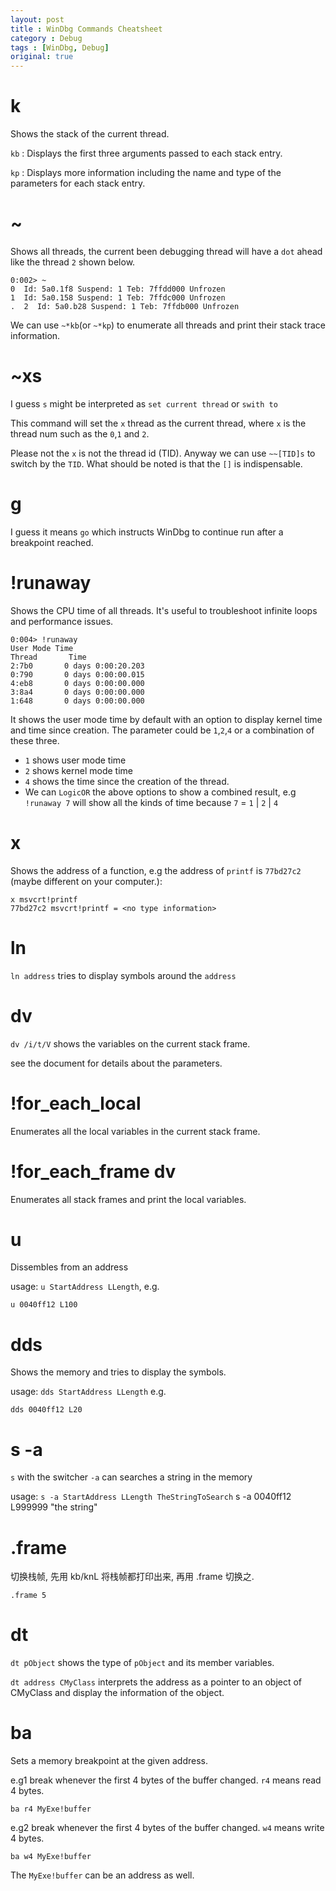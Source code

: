 ```yaml
---
layout: post
title : WinDbg Commands Cheatsheet
category : Debug
tags : [WinDbg, Debug]
original: true
---
```

k
=

Shows the stack of the current thread.

`kb` : Displays the first three arguments passed to each stack entry.

`kp` : Displays more information including the name and type of the parameters for each stack entry.

~
=

Shows all threads, the current been debugging thread will have a `dot` ahead like the thread `2` shown below.

    0:002> ~
    0  Id: 5a0.1f8 Suspend: 1 Teb: 7ffdd000 Unfrozen
    1  Id: 5a0.158 Suspend: 1 Teb: 7ffdc000 Unfrozen
    .  2  Id: 5a0.b28 Suspend: 1 Teb: 7ffdb000 Unfrozen

We can use `~*kb`(or `~*kp`) to enumerate all threads and print their stack trace information.

<!--more-->

~xs
===

I guess `s` might be interpreted as `set current thread` or `swith to`

This command will set the `x` thread as the current thread, where `x` is the thread num such as the `0`,`1` and `2`.

Please not the `x` is not the thread id (TID). Anyway we can use `~~[TID]s` to switch by the `TID`. What should be noted is that the `[]` is indispensable.

g
=

I guess it means `go` which instructs WinDbg to continue run after a breakpoint reached.

!runaway
========

Shows the CPU time of all threads. It's useful to troubleshoot infinite loops and performance issues.

    0:004> !runaway
    User Mode Time
    Thread       Time
    2:7b0       0 days 0:00:20.203
    0:790       0 days 0:00:00.015
    4:eb8       0 days 0:00:00.000
    3:8a4       0 days 0:00:00.000
    1:648       0 days 0:00:00.000

It shows the user mode time by default with an option to display kernel time and time since creation. The parameter could be `1`,`2`,`4` or a combination of these three.

- `1` shows user mode time
- `2` shows kernel mode time
- `4` shows the time since the creation of the thread.
- We can `LogicOR` the above options to show a combined result, e.g `!runaway 7` will show all the kinds of time because `7` = `1` \| `2` \| `4`

x
=

Shows the address of a function, e.g the address of `printf` is `77bd27c2` (maybe different on your computer.):

    x msvcrt!printf
    77bd27c2 msvcrt!printf = <no type information>

ln
==

`ln address` tries to display symbols around the `address`

dv
==

`dv /i/t/V` shows the variables on the current stack frame.

see the document for details about the parameters.

!for\_each\_local
=================

Enumerates all the local variables in the current stack frame.

!for\_each\_frame dv
====================

Enumerates all stack frames and print the local variables.

u
=

Dissembles from an address

usage: `u StartAddress LLength`, e.g.

    u 0040ff12 L100

dds
===

Shows the memory and tries to display the symbols.

usage: `dds StartAddress LLength` e.g.

    dds 0040ff12 L20

s -a
=

`s` with the switcher `-a` can searches a string in the memory

usage: `s -a StartAddress LLength TheStringToSearch`
    s -a 0040ff12 L999999 "the string"

.frame
======

切换栈帧, 先用 kb/knL 将栈帧都打印出来, 再用 .frame 切换之.

    .frame 5

dt
==

`dt pObject` shows the type of `pObject` and its member variables.

`dt address CMyClass` interprets the address as a pointer to an object of CMyClass and display the information of the object.

ba
==

Sets a memory breakpoint at the given address.

e.g1 break whenever the first 4 bytes of the buffer changed. `r4` means read 4 bytes.

    ba r4 MyExe!buffer

e.g2 break whenever the first 4 bytes of the buffer changed. `w4` means write 4 bytes.

    ba w4 MyExe!buffer

The `MyExe!buffer` can be an address as well.
